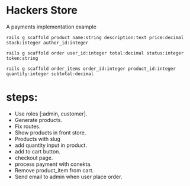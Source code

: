 Hackers Store
================

A payments implementation example


```
rails g scaffold product name:string description:text price:decimal stock:integer author_id:integer

rails g scaffold order user_id:integer total:decimal status:integer token:string

rails g scaffold order_items order_id:integer product_id:integer quantity:integer subtotal:decimal
```

# steps:
  - Use roles [:admin, customer].
  - Generate products.
  - Fix routes.
  - Show products in front store.
  - Products with slug
  - add quantity input in product.
  - add to cart button.
  - checkout page.
  - process payment with conekta.
  - Remove product_item from cart.
  - Send email to admin when user place order.
